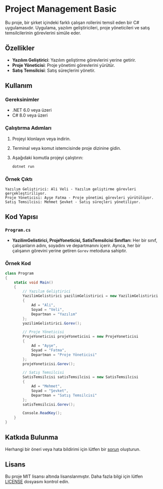 
# Project Management Basic

Bu proje, bir şirket içindeki farklı çalışan rollerini temsil eden bir C# uygulamasıdır. Uygulama, yazılım geliştiricileri, proje yöneticileri ve satış temsilcilerinin görevlerini simüle eder.

## Özellikler

- **Yazılım Geliştirici**: Yazılım geliştirme görevlerini yerine getirir.
- **Proje Yöneticisi**: Proje yönetimi görevlerini yürütür.
- **Satış Temsilcisi**: Satış süreçlerini yönetir.

## Kullanım

### Gereksinimler

- .NET 6.0 veya üzeri
- C# 8.0 veya üzeri

### Çalıştırma Adımları

1. Projeyi klonlayın veya indirin.
2. Terminal veya komut istemcisinde proje dizinine gidin.
3. Aşağıdaki komutla projeyi çalıştırın:

   ```bash
   dotnet run
   ```

### Örnek Çıktı

```
Yazılım Geliştirici: Ali Veli - Yazılım geliştirme görevleri gerçekleştiriliyor.
Proje Yöneticisi: Ayşe Fatma - Proje yönetimi görevleri yürütülüyor.
Satış Temsilcisi: Mehmet Şevket - Satış süreçleri yönetiliyor.
```

## Kod Yapısı

### `Program.cs`

- **YazilimGelistirici, ProjeYoneticisi, SatisTemsilcisi Sınıfları**: Her bir sınıf, çalışanların adını, soyadını ve departmanını içerir. Ayrıca, her bir çalışanın görevini yerine getiren `Gorev` metoduna sahiptir.

### Örnek Kod

```csharp
class Program
{
    static void Main()
    {
        // Yazılım Geliştirici
        YazilimGelistirici yazilimGelistirici = new YazilimGelistirici
        {
            Ad = "Ali",
            Soyad = "Veli",
            Departman = "Yazılım"
        };
        yazilimGelistirici.Gorev();

        // Proje Yöneticisi
        ProjeYoneticisi projeYoneticisi = new ProjeYoneticisi
        {
            Ad = "Ayşe",
            Soyad = "Fatma",
            Departman = "Proje Yöneticisi"
        };
        projeYoneticisi.Gorev();

        // Satış Temsilcisi
        SatisTemsilcisi satisTemsilcisi = new SatisTemsilcisi
        {
            Ad = "Mehmet",
            Soyad = "Şevket",
            Departman = "Satış Temsilcisi"
        };
        satisTemsilcisi.Gorev();

        Console.ReadKey();
    }
}
```

## Katkıda Bulunma

Herhangi bir öneri veya hata bildirimi için lütfen bir [sorun](https://github.com/ahmetemreari/ProjectManagemantBasic.git/issues) oluşturun.

## Lisans

Bu proje MIT lisansı altında lisanslanmıştır. Daha fazla bilgi için lütfen [LICENSE](LICENSE) dosyasını kontrol edin.

```


